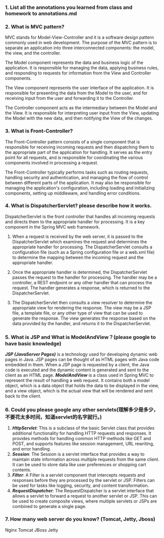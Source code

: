 ### 1.  List all the annotations you learned from class and homework to annotations.md
### 2.  What is MVC pattern?
MVC stands for Model-View-Controller and it is a software design pattern commonly used in web development. The purpose of the MVC pattern is to separate an application into three interconnected components: the model, the view, and the controller.

The Model component represents the data and business logic of the application. It is responsible for managing the data, applying business rules, and responding to requests for information from the View and Controller components.

The View component represents the user interface of the application. It is responsible for presenting the data from the Model to the user, and for receiving input from the user and forwarding it to the Controller.

The Controller component acts as the intermediary between the Model and the View. It is responsible for interpreting user input from the View, updating the Model with the new data, and then notifying the View of the changes.
### 3.  What is Front-Controller?
The Front-Controller pattern consists of a single component that is responsible for receiving incoming requests and then dispatching them to the appropriate part of the application for handling. It serves as the entry point for all requests, and is responsible for coordinating the various components involved in processing a request.

The Front-Controller typically performs tasks such as routing requests, handling security and authentication, and managing the flow of control between different parts of the application. It may also be responsible for managing the application's configuration, including loading and initializing components, setting up middleware, and handling error conditions.

### 4.  What is DispatcherServlet? please describe how it works.
DispatcherServlet is the front controller that handles all incoming requests and directs them to the appropriate handler for processing. It is a key component in the Spring MVC web framework.

1. When a request is received by the web server, it is passed to the DispatcherServlet which examines the request and determines the appropriate handler for processing. The DispatcherServlet consults a configuration file (such as a Spring configuration file or a web.xml file) to determine the mapping between the incoming request and the appropriate handler.

2. Once the appropriate handler is determined, the DispatcherServlet passes the request to the handler for processing. The handler may be a controller, a REST endpoint or any other handler that can process the request. The handler generates a response, which is returned to the DispatcherServlet.

3. The DispatcherServlet then consults a view resolver to determine the appropriate view for rendering the response. The view may be a JSP file, a template file, or any other type of view that can be used to generate the response. The view generates the response based on the data provided by the handler, and returns it to the DispatcherServlet.

### 5. What is JSP and What is ModelAndView？(please google to have basic knowledge)
**_JSP (JavaServer Pages)_** is a technology used for developing dynamic web pages in Java. JSP pages can be thought of as HTML pages with Java code embedded in them. When a JSP page is requested by a client, the Java code is executed and the dynamic content is generated and sent to the client as an HTML page.
**_ModelAndView_** is a class used in Spring MVC to represent the result of handling a web request. It contains both a model object, which is a data object that holds the data to be displayed in the view, and a view object, which is the actual view that will be rendered and sent back to the client.

### 6.  Could you please google any other servlets(理解多少是多少，不要花太多时间，知道servlet的名字就行。)
1. **_HttpServlet_**: This is a subclass of the basic Servlet class that provides additional functionality for handling HTTP requests and responses. It provides methods for handling common HTTP methods like GET and POST, and supports features like session management, URL rewriting, and error handling.
2. **_Session_**: The Session is a servlet interface that provides a way to maintain state information across multiple requests from the same client. It can be used to store data like user preferences or shopping cart contents.
3. **_Filter_**: A Filter is a servlet component that intercepts requests and responses before they are processed by the servlet or JSP. Filters can be used for tasks like logging, security, and content transformation.
4. **_RequestDispatcher_**: The RequestDispatcher is a servlet interface that allows a servlet to forward a request to another servlet or JSP. This can be used to create composite views, where multiple servlets or JSPs are combined to generate a single page.

### 7. How many web server do you know? (Tomcat, Jetty, Jboss)
Nginx Tomcat JBoss Jetty
